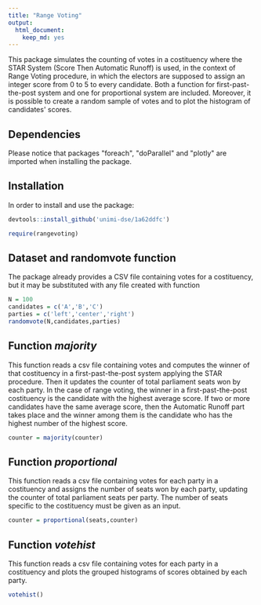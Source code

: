 ```yaml
---
title: "Range Voting"
output: 
  html_document: 
    keep_md: yes
---
```


This package simulates the counting of votes in a costituency where the STAR System (Score Then Automatic Runoff) is used, in the context of Range Voting procedure, in which the electors are supposed to assign an integer score from 0 to 5 to every candidate. Both a function for first-past-the-post system and one for proportional system are included. Moreover, it is possible to create a random sample of votes and to plot the histogram of candidates' scores.

## Dependencies

Please notice that packages "foreach", "doParallel" and "plotly" are imported when installing the package.

## Installation
In order to install and use the package:

```r
devtools::install_github('unimi-dse/1a62ddfc')

require(rangevoting)
```



## Dataset and randomvote function

The package already provides a CSV file containing votes for a costituency, but it may be substituted with any file created with function 
```r
N = 100
candidates = c('A','B','C')
parties = c('left','center','right')
randomvote(N,candidates,parties)
```

## Function _majority_

This function reads a csv file containing votes and computes the winner of that costituency in a first-past-the-post system applying the STAR procedure. Then it updates the counter of total parliament seats won by each party.
In the case of range voting, the winner in a first-past-the-post costituency is the candidate with the highest average score. If two or more candidates have the same average score, then the Automatic Runoff part takes place and the winner among them is the candidate who has the highest number of the highest score.

```r
counter = majority(counter)
```

## Function _proportional_
This function reads a csv file containing votes for each party in a costituency and assigns the number of seats won by each party, updating the counter of total parliament seats per party. The number of seats specific to the costituency must be given as an input.

```r
counter = proportional(seats,counter)
```

## Function _votehist_
This function reads a csv file containing votes for each party in a costituency and plots the grouped histograms of scores obtained by each party.

```r
votehist()
```

<!--html_preserve--><div id="htmlwidget-d908eceff498666337f2" style="width:672px;height:480px;" class="plotly html-widget"></div>
<script type="application/json" data-for="htmlwidget-d908eceff498666337f2">{"x":{"visdat":{"16dcdd81a0f":["function () ","plotlyVisDat"]},"cur_data":"16dcdd81a0f","attrs":{"16dcdd81a0f":{"x":{},"color":{},"alpha_stroke":1,"sizes":[10,100],"spans":[1,20],"type":"histogram","inherit":true}},"layout":{"margin":{"b":40,"l":60,"t":25,"r":10},"xaxis":{"domain":[0,1],"automargin":true,"title":"SCORE","showticklabels":true},"yaxis":{"domain":[0,1],"automargin":true},"hovermode":"closest","showlegend":false,"legend":{"yanchor":"top","y":0.5}},"source":"A","config":{"showSendToCloud":false},"data":[{"x":[3,2,3,3,0,3,5,5,0,4,5,2,0,3,3,5,2,2,2,0,4,4,2,2,2,5,1,3,1,4,5,2,1,1,2,0,1,2,2,2,4,3,0,0,1,2,1,3,4,4,1,0,3,1,2,1,5,4,2,0,1,3,3,4,3,1,1,4,3,0,0,1,2,1,2,2,0,3,3,4,1,4,4,3,1,0,2,1,4,0,2,4,1,4,3,5,5,3,4,2,4,2,0,2,0,3,5,4,2,0,5,0,2,2,1,1,1,3,3,3,4,2,3,4,1,3,3,2,1,2,3,2,0,4,3,5,5,0,5,0,2,0,2,1,2,1,1,5,2,2,2,2,2,0,4,5,4,5,3,2,0,0,1,3,3,4,1,5,2,4,3,5,1,2,2,3,4,2,4,1,4,1,4,4,2,2,5,5,3,1,1,3,3,0,2,1,5,2,5,2,0,3,2,1,3,4,3,3,3,3,1,3,0,1,2,5,3,3,2,1,4,5,3,1,4,2,2,3,4,5,1,1,4,4,3,2,0,4,3,4,3,4,5,2,5,5,1,5,3,2,5,4,1,4,5,3,5,1,2,4,2,3,4,4,2,3,2,2,4,1,3,2,3,0,2,2,1,3,1,2,4,3,4,0,4,4,1,5,3,1,0,2,2,1,0,0,2,1,4,4,2,1,0,3,1,1,3,1,3,4,4,4,3,1,1,4,2,4,0,3,4,2,2,3,4,3,4,1,4,2,2,5,3,3,2,1,4,2,1,3,3,4,4,4,2,3,1,4,4,0,0,3,5,2,4,2,5,1,4,5,0,2,2,0,2,4,2,1,4,2,2,4,4,3,3,2,3,3,4,4,4,2,1,2,4,1,3,0,1,0,5,5,2,2,0,1,4,1,5,5,3,1,4,4,1,4,1,1,1,2,2,5,0,5,1,1,3,1,5,0,2,2,4,4,2,4,3,2,3,1,2,3,3,4,4,4,0,0,4,1,3,2,5,1,4,3,1,4,1,0,0,1,4,3,3,3,3,5,3,5,4,3,4,1,2,1,1,3,4,3,1,5,4,2,4,1,3,4,2,4,4,5,1,1,4,2,2,4,2,4,0,1,0,3,4,5,2,4,4,5,3,5,4,4,2,1,1,1,4,0,0,3,1,2,5,0,2,1,2,2,2,1,4,3,5,0,2,5,3,5,1,2,1,2,0,5,0,1,4,4,5,3,5,2,2,2,3,4,5,0,4,2,1,4,2,2,2,3,1,1,4,4,4,1,4,4,0,5,3,3,3,2,3,4,1,4,1,3,3,4,1,0,1,2,1,0,3,1,4,1,5,3,0,1,5,1,4,0,5,3,1,3,3,1,1,1,1,2,3,4,2,3,4,3,4,2,3,4,1,5,4,5,1,5,2,3,5,4,5,2,1,4,5,5,4,2,1,1,4,5,4,1,3,3,1,3,1,1,4,1,4,3,1,0,1,1,1,1,4,0,4,4,4,3,5,3,2,2,3,2,2,0,5,2,0,4,4,0,4,1,1,5,1,2,4,3,0,2,4,2,4,1,1,5,1,4,0,1,1,5,0,0,3,2,0,2,1,1,4,5,2,4,0,3,3,5,4,4,1,3,2,5,2,3,2,2,2,3,2,4,0,4,0,2,5,5,2,5,4,3,4,5,4,2,4,1,4,0,5,4,2,2,4,4,4,3,2,0,3,1,4,3,3,3,2,2,3,1,4,4,4,3,3,3,1,2,3,1,0,3,1,2,1,3,3,1,3,4,2,0,2,2,1,2,3,2,2,1,2,2,1,2,3,4,0,5,4,4,3,3,4,2,2,3,1,3,5,0,2,5,4,4,3,3,4,4,1,0,2,3,3,0,1,4,1,3,3,3,2,0,2,4,2,0,4,3,4,1,4,2,0,3,3,4,3,1,1,3,4,5,1,2,0,2,3,3,1,3,5,5,2,2,2,2,4,2,4,3,2,5,1,4,2,5,3,1,0,5,1,3,4,3,2,1,5,1,3,0,2,5,0,2,5,2,4,3,2,0,1,3,3,3,4,4,5,4,5,3,4,3,1,3,2,5,5,3,4,2,0,1,2,3,5,2,1,4,4,0,4,0,3,1,3,3,4,3,3,1,3,0,3,3,3,2,3,3,3,4,1,3,4,5,3,2,3,4,3,0,1,4,3,3,2,1,2,3,3,5,4,4,1,2,1,4,3,5,3,5,0,1,0,0,2,5,5,3,2,3,1,2,0,3,3,2,2,1,1,3,2,5,4,5,1,2,3,3,1,3,4,3,0,2,1,1,3,4,3,3,2,3,3,1,4,3,4,2,0,4,2,3,1,5,4,1,5,1,1,2,2,3,3,0,2,3,3,1,1,3,2,3,4,3,4,4,4,3,5,2,5,2,4,4,2,2,1,2,4,0,3,4,3,2,4,1,1,0,3,4,1,4,1,0,2,2,2,4,3,3,1,1,1,5,5,1,4,4,2,1,0,0,0,1,0,4,1,3,2,2,5,1,3,4,5,4,2,3,2,2,0,5,3,1,1,3,0,4,2,3,2,1,3,4,0,3,3,3,2,4,1,3,4,2,4,3,2,1,2,3,2,4,0,2,5,2,4,4,1,1,5,1,3,0,2,4,1,3,1,4,4,3,2,2,3,3,1,5,1,1,1,4,4,2,3,1,2,2,4,2,2,1,1,4,0,0,1,2,5,2,3,3,2,3,3,3,0,2,3,4,4,3,2,3,2,3,5,4,2,3,4,3,3,3,1,3,3,0,3,2,3,4,1,4,4,3,4,2,1,1,1,4,4,1,1,4,0,4,3,4,4,4,0,2,3,3,4,4,5,1,3,4,4,3,4,4,0,2,5,4,3,3,2,2,4,4,0,0,3,2,3,1,2,2,0,1,1,5,1,3,1,5,1,2,1,4,2,1,0,4,2,0,0,0,2,0,3,1,0,2,3,2,2,3,1,5,5,4,4,2,3,4,4,5,5,1,1,4,3,5,4,2,5,2,3,1,1,1,3,4,2,5,3,0,2,1,1,3,1,3,4,1,2,1,3,4,0,1,0,5,4,4,2,4,5,3,0,2,3,4,4,1,2,3,1,4,2,0,2,1,1,4,1,2,5,3,4,3,4,0,3,3,1,2,5,4,4,4,1,0,2,4,3,4,4,4,0,2,5,3,0,2,2,5,1,4,1,4,1,5,0,1,1,4,3,4,0,4,4,1,4,5,1,4,1,4,5,3,1,1,0,4,1,1,2,1,4,4,3,4,4,4,2,3,2,4,4,2,5,3,4,3,1,4,3,4,3,4,5,2,3,1,5,4,3,3,5,2,1,3,1,5,1,0,1,1,0,3,3,3,5,1,3,3,2,3,3,4,5,3,5,3,3,2,4,1,4,3,1,4,1,5,5,5,0,5,4,3,0,4,4,4,1,1,2,1,1,4,3,4,5,0,3,3,2,2,2,1,1,3,3,3,3,1,1,1,5,1,4,1,1,1,0,2,0,2,5,4,4,3,0,1,0,2,2,2,0,4,3,1,1,2,2,2,4,3,1,2,1,0,2,4,4,2,5,1,1,2,2,3,3,2,0,1,4,1,1,1,1,1,4,2,4,3,1,1,3,5,2,5,2,0,2,0,2,5,1,1,4,4,0,2,4,3,0,3,1,1,4,2,3,2,4,4,3,0,0,5,4,4,1,3,4,5,2,1,0,3,4,4,0,4,2,3,4,5,3,3,4,1,2,3,3,0,4,2,2,5,1,4,3,3,4,4,2,2,5,0,5,1,3,2,4,1,0,3,1,5,5,0,2,3,4,1,3,2,3,1,4,1,0,2,1,2,2,4,5,3,1,3,4,4,2,3,2,5,1,3,1,4,2,0,2,0,2,4,1,4,3,1,1,3,4,3,1,3,4,5,0,4,1,2,1,2,3,3,0,1,5,2,3,1,5,2,2,3,2,0,2,2,1,5,3,1,2,4,1,2,0,2,3,1,0,1,1,3,0,2,1,1,2,4,3,1,1,1,0,4,3,4,3,1,4,3,2,5,0,4,3,2,1,4,2,1,4,5,3,4,3,0,2,1,3,3,3,3,1,4,1,4,5,2,4,4,5,1,1,0,4,4,3,1,1,5,0,4,5,4,5,4,1,1,1,5,2,4,1,2,1,2,4,2,1,4,0,1,1,2,2,1,4,2,3,2,3,3,3,2,4,0,1,1,5,4,0,4,1,2,4,2,3,4,4,0,1,1,4,1,3,1,4,3,2,0,4,4,2,0,3,2,2,2,4,3,3,3,1,1,4,0,1,3,1,5,2,0,5,0,1,1,4,5,4,4,1,5,2,5,1,0,3,2,1,2,0,4,5,1,3,0,3,2,1,1,5,4,4,2,2,4,2,2,5,5,5,4,1,3,4,4,1,5,1,2,3,0,4,5,4,3,4,4,0,4,2,4,1,2,0,4,3,5,1,1,3,3,5,0,3,3,1,2,2,5,3,1,4,1,2,2,3,3,4,2,4,2,3,1,4,4,4,1,2,3,4,1,1,4,0,4,3,4,4,2,1,3,0,3,4,1,4,5,1,5,1,1,1,1,5,3,2,1,2,4,2,2,1,5,4,1,1,3,2,3,1,4,3,3,4,3,3,2,1,5,5,2,1,5,3,3,4,3,5,3,2,2,4,3,1,2,3,1,1,4,2,4,5,1,4,2,3,2,2,3,2,1,4,1,1,5,4,3,4,2,1,2,1,5,3,2,5,2,3,3,0,3,4,1,0,2,4,5,4,5,5,1,5,3,1,1,1,0,3,5,2,2,1,3,1,5,5,1,3,3,3,4,3,2,1,0,1,2,3,2,2,3,4,4,3,0,3,3,4,1,1,2,2,1,2,1,1,1,4,3,3,1,2,2,2,1,4,3,2,3,4,5,1,1,5,1,3,1,0,5,2,2,3,0,2,5,0,1,5,0,1,3,3,1,3,4,3,1,0,1,5,2,0,0,1,3,2,4,0,2,2,4,1,1,5,3,1,3,5,4,1,1,2,5,0,1,3,4,1,3,2,3,2,4,2,0,5,2,5,3,5,1,1,4,2,1,0,4,2,3,0,3,4,2,5,4,1,1,3,4,5,3,2,4,1,1,5,2,2,2,0,2,0,0,3,1,5,3,5,1,3,2,3,2,5,4,3,5,1,2,5,2,2,0,4,1,2,3,2,1,3,3,1,2,2,5,2,3,0,5,2,1,2,3,2,4,3,3,2,3,5,0,0,2,2,1,3,5,2,4,4,4,4,0,2,5,3,5,2,5,1,2,5,3,5,3,1,3,2,3,3,2,5,0,0,1,0,4,4,4,4,1,4,2,1,1,5,3,4,3,3,5,5,2,4,4,2,4,4,1,3,4,5,1,2,4,5,4,2,4,2,1,5,3,0,4,0,2,1,0,1,2,1,3,2,3,4,2,1,4,4,3,5,2,1,3,0,1,5,4,2,2,5,2,2,4,2,2,0,3,2,5,4,2,4,3,4,3,4,1,4,2,4,4,2,1,4,2,5,3,3,0,4,3,4,3,2,5,4,1,2,4,0,5,4,1,3,2,4,3,2,2,1,2,5,3,1,1,4,3,2,4,0,2,0,1,4,2,4,0,4,2,1,0,3,3,3,4,2,1,1,4,1,2,1,4,4,4,4,1,4,2,4,4,5,1,5,2,1,1,2,2,4,4,1,5,4,2,2,5,4,4,3,1,1,5,2,0,3,2,5,3,2,2,4,4,1,1,1,5,1,3,0,5,3,3,1,1,3,3,5,3,1,1,1,1,5,3,5,4,3,2,3,3,3,3,0,3,4,4,1,3,1,1,5,0,1,1,0,1,4,4,1,3,1,4,3,4,3,2,1,1,3,1,4,1,0,3,3,1,2,1,1,3,4,2,1,4,2,4,4,5,3,4,0,2,2,3,2,1,2,5,0,5,5,1,2,2,0,5,2,3,5,1,5,3,1,2,3,4,5,3,4,4,2,3,2,1,1,4,3,1,5,1,4,1,3,4,5,1,3,3,5,4,2,0,2,4,1,3,2,2,1,3,3,3,2,1,4,0,4,4,4,1,4,3,4,4,1,1,0,5,3,3,4,3,3,2,1,2,0,3,3,4,5,2,5,1,1,1,1,4,4,2,2,2,4,5,1,3,4,1,3,2,4,2,1,3,4,1,3,5,0,4,4,4,1,4,2,2,4,4,2,1,1,2,2,0,5,3,2,2,3,5,1,3,1,4,3,1,1,2,2,0,4,1,4,0,4,2,5,5,1,1,1,1,4,2,3,1,4,4,3,1,3,3,4,2,4,1,3,4,5,2,0,4,3,3,1,5,2,3,1,5,4,2,5,4,3,4,1,5,3,2,1,4,2,4,5,0,2,3,1,3,1,0,2,2,4,1,2,4,2,0,1,0,1,1,2,4,4,4,2,1,1,4,4,3,1,5,1,3,4,1,2,3,4,1,4,4,3,0,4,3,1,1,2,3,1,2,1,4,4,1,0,4,2,0,5,1,4,1,1,3,3,3,4,4,5,2,1,3,1,5,5,2,3,2,1,3,2,3,3,4,5,2,5,3,1,3,5,3,2,4,1,1,3,0,1,1,2,2,4,0,3,3,3,3,5,0,5,0,0,3,4,1,4,3,4,2,0,2,4,3,1,1,4,2,2,3,1,3,2,3,5,0,3,0,2,2,4,3,5,4,2,4,2,5,5,3,3,4,3,4,0,4,2,3,4,4,5,4,3,0,2,5,3,1,3,1,4,4,2,1,1,4,2,3,4,5,2,4,3,3,1,3,3,2,2,1,0,1,4,1,4,5,2,4,1,4,3,3,2,5,5,3,2,3,5,1,2,3,2,1,2,2,5,0,1,1,5,2,1,1,3,1,2,0,3,1,1,3,3,1,4,1,3,3,1,2,2,5,2,3,3,5,4,3,4,2,3,2,3,1,1,2,3,1,1,2,5,1,2,2,1,2,0,3,3,4,3,5,4,3,1,4,0,2,4,4,0,1,5,1,0,4,1,4,2,1,3,4,0,5,3,4,3,2,4,4,4,4,2,5,2,3,1,2,4,2,1,1,5,5,4,3,4,4,3,3,2,3,1,4,1,4,4,5,0,2,4,4,1,3,5,0,5,2,3,1,2,2,4,1,3,3,3,4,3,4,4,3,3,2,2,0,3,3,2,3,4,2,3,3,3,1,0,4,5,1,4,3,5,2,1,4,2,4,4,5,4,1,2,5,1,4,2,4,1,0,5,2,0,2,0,2,0,3,2,2,5,3,2,1,3,5,4,0,2,2,4,4,1,1,4,4,1,3,5,1,2,2,1,4,2,0,1,3,3,2,0,0,4,3,3,0,2,3,4,1,3,2,4,1,1,0,2,5,2,1,0,1,5,0,3,1,5,5,4,3,3,5,3,4,3,1,2,0,3,3,1,4,2,2,2,4,2,3,1,2,1,4,5,1,3,4,0,4,1,5,4,0,3,2,3,3,2,3,5,3,0,1,1,4,0,5,1,2,0,3,5,2,0,4,4,4,1,2,5,3,2,4,3,0,0,5,1,5,1,1,4,0,3,4,0,4,0,1,5,4,1,4,1,3,4,2,2,2,1,2,5,5,2,5,3,4,0,4,2,1,3,3,1,4,2,1,4,1,3,0,2,3,2,2,0,4,0,2,4,3,4,3,0,4,2,2,5,2,1,3,1,1,2,4,3,3,3,5,2,2,0,3,1,4,1,1,2,1,2,1,4,1,2,1,4,3,5,5,3,1,2,3,0,2,3,4,1,4,2,2,4,3,3,2,4,2,2,3,5,0,2,2,4,4,4,2,4,4,5,5,0,1,2,2,4,0,1,1,5,3,4,1,4,4,5,1,5,5,0,3,3,5,5,2,1,4,1,3,0,3,0,3,5,4,1,2,5,5,0,3,2,3,0,2,3,2,5,2,0,0,2,4,5,5,2,3,4,4,5,1,3,3,2,1,4,0,2,0,5,3,3,3,5,0,0,1,1,3,4,4,3,3,2,2,2,1,2,5,1,1,1,1,3,2,4,0,3,3,2,0,5,3,3,5,3,4,3,4,0,1,3,5,3,1,0,5,1,2,1,2,3,0,2,4,2,4,4,4,4,1,1,3,4,5,4,2,4,3,2,3,3,5,1,4,3,2,5,2,3,3,1,5,0,3,1,4,4,1,5,4,4,1,5,1,3,0,0,1,2,0,4,5,3,4,5,0,0,3,2,1,4,5,4,5,1,4,2,3,3,3,3,1,0,4,5,0,1,5,3,3,2,3,4,3,0,3,2,2,1,2,1,2,3,2,3,2,1,1,1,1,3,2,3,1,2,4,0,2,1,0,4,5,2,0,3,4,3,4,3,2,4,1,4,3,2,4,1,2,4,4,5,5,1,1,3,3,3,2,0,4,4,1,1,0,1,0,1,4,0,1,4,1,2,2,1,3,4,1,2,1,0,2,4,2,1,5,0,4,3,3,4,1,0,0,5,2,1,2,2,4,4,1,2,4,5,4,3,4,2,4,5,4,2,0,4,0,1,5,1,2,0,4,1,5,2,5,1,5,3,4,5,0,5,0,4,1,4,1,5,0,3,3,3,5,1,2,3,3,4,5,4,2,2,3,3,1,2,1,2,5,2,4,4,3,2,4,2,2,0,4,4,1,4,4,1,2,0,2,4,4,3,1,1,3,0,3,3,1,1,4,3,3,5,1,0,4,2,3,2,3,2,3,4,2,0,1,2,3,1,0,2,4,2,2,3,3,4,4,1,3,3,5,3,3,5,0,1,4,5,2,1,4,0,3,4,1,3,2,2,5,2,2,2,3,2,2,4,2,2,0,3,2,1,1,5,2,2,1,3,4,1,5,5,4,0,2,2,4,0,4,4,2,2,3,5,1,0,2,1,1,4,3,1,3,4,3,1,4,5,1,3,0,4,0,2,0,2,0,4,3,2,5,3,3,0,2,4,0,4,1,4,3,0,4,1,5,1,3,3,3,0,2,1,1,3,1,1,0,1,2,1,3,2,1,0,5,2,4,4,3,2,1,3,5,4,2,0,4,5,3,1,2,4,0,4,4,2,3,2,1,1,3,2,5,1,2,2,4,1,3,4,5,1,5,2,3,2,2,2,3,5,4,3,5,3,0,2,3,3,4,4,1,1,2,2,1,0,1,1,3,0,1,3,1,2,1,2,2,5,0,4,3,3,4,3,3,0,1,4,1,3,5,4,2,4,2,3,1,2,4,5,2,2,5,4,3,0,3,0,4,1,1,3,2,2,0,5,3,2,5,4,4,3,0,3,0,4,4,3,2,4,1,4,3,4,0,1,4,2,2,4,2,1,5,1,0,3,5,0,5,0,1,0,4,2,4,4,3,2,4,1,2,2,4,0,4,1,3,1,1,3,3,5,4,4,2,1,3,1,4,1,1,4,1,2,3,4,0,4,3,2,4,3,4,2,3,1,1,1,4,4,1,3,4,3,1,5,2,3,3,0,0,2,3,1,5,3,5,1,5,2,2,3,2,3,4,1,3,3,3,2,3,4,0,0,4,1,5,3,5,0,3,1,4,1,1,3,3,2,1,2,0,1,3,4,3,3,5,4,1,2,4,1,0,3,1,2,3,1,2,1,0,3,5,1,2,1,3,1,2,4,3,5,2,2,3,4,1,2,1,5,3,1,3,3,4,0,3,2,4,3,1,0,1,2,2,2,1,4,3,5,4,1,2,5,4,1,1,1,4,5,4,1,1,3,1,0,1,4,1,0,3,3,4,4,2,0,2,5,2,1,2,5,4,1,1,5,3,0,0,5,0,2,0,1,0,2,0,4,3,1,4,3,2,2,5,1,2,2,5,3,1,3,2,1,4,1,4,5,3,3,1,5,1,4,0,0,2,5,5,3,1,3,3,0,3,4,2,2,4,1,1,2,1,4,4,4,1,3,3,1,5,1,5,5,0,1,1,4,2,4,2,2,3,4,4,3,3,1,3,1,4,0,2,2,5,1,5,0,4,1,3,4,5,2,2,3,4,1,0,4,5,1,4,2,3,4,2,3,4,3,1,5,0,1,4,4,4,3,1,0,1,3,1,5,3,5,1,3,3,4,1,2,3,4,4,5,2,4,3,3,3,3,4,3,2,1,2,2,4,2,1,4,1,5,1,0,2,4,2,5,3,4,1,3,2,4,2,1,1,1,4,4,0,3,5,1,4,3,3,2,4,4,1,0,3,3,3,2,1,2,5,3,4,4,3,2,3,4,1,3,1,4,1,2,2,2,0,2,1,1,5,3,4,5,3,4,3,4,5,3,4,4,2,4,4,5,4,2,4,5,5,3,1,2,2,3,3,4,0,2,0,3,4,1,2,4,2,5,3,4,3,2,5,1,3,1,3,3,1,3,5,5,0,4,2,1,0,3,3,4,1,3,1,1,2,3,4,5,4,0,3,3,5,2,4,2,4,0,2,3,4,3,1,4,0,1,2,0,2,0,4,3,3,2,3,2,4,0,2,1,2,4,1,2,0,2,2,1,2,5,3,2,2,1,4,3,0,5,3,2,2,1,1,3,4,1,3,1,3,3,4,3,1,2,4,0,5,5,3,3,1,2,4,4,0,3,0,4,3,1,4,2,4,0,4,1,4,1,3,4,0,3,2,3,1,1,2,3,4,4,4,3,4,4,4,0,4,4,3,4,2,0,2,3,2,2,3,3,4,1,2,3,2,5,4,3,0,5,1,3,5,1,2,4,2,3,0,5,3,4,4,1,2,4,2,3,4,1,1,2,2,0,2,2,0,2,4,2,2,2,3,2,2,1,2,1,4,3,2,2,3,1,3,2,2,1,5,1,0,3,5,3,3,2,5,2,2,4,2,5,3,3,4,3,1,3,5,3,3,1,3,2,3,4,0,3,3,4,3,3,1,1,3,4,1,1,2,1,3,0,3,2,1,1,2,5,4,3,5,1,2,3,2,3,1,3,4,4,3,4,0,2,3,3,4,2,4,4,3,3,3,4,3,4,0,4,2,2,1,1,1,2,1,2,4,2,4,3,4,5,3,1,2,1,2,0,5,2,2,5,3,4,1,4,1,1,1,3,3,3,1,3,3,1,1,3,0,3,3,3,4,3,3,4,2,4,3,0,4,3,3,5,3,3,2,1,1,5,5,4,3,4,3,3,2,2,4,4,2,3,5,4,2,4,1,5,3,3,4,1,2,0,4,1,1,0,2,1,4,3,4,1,2,4,2,4,2,1,3,0,1,1,3,3,5,2,2,2,1,1,1,4,4,1,4,3,0,5,1,1,4,0,3,2,4,3,5,5,5,2,1,1,2,2,3,2,0,2,1,2,4,2,1,4,4,1,5,2,3,2,3,3,2,1,0,3,2,3,3,5,0,1,2,4,4,3,5,1,4,2,2,1,1,3,4,3,4,2,3,4,3,5,2,0,3,3,1,4,2,2,2,3,5,2,4,1,4,1,3,4,1,2,2,1,3,1,1,0,1,1,4,1,3,3,2,0,3,5,2,3,0,0,1,3,1,4,2,1,1,2,3,4,2,4,0,2,2,3,3,4,3,4,1,4,1,4,4,0,2,2,4,1,2,0,1,4,0,5,2,0,0,3,4,1,4,3,1,3,0,3,5,3,2,0,5,2,3,0,1,0,0,4,3,5,4,2,5,4,1,4,4,1,2,5,4,4,5,0,4,0,1,1,1,1,2,0,3,0,2,2,3,4,4,1,4,4,1,4,3,2,3,3,4,0,3,3,4,5,2,1,4,2,0,3,5,5,1,1,2,3,3,4,3,4,2,2,1,1,4,5,3,3,3,1,5,5,4,3,4,0,5,0,4,4,1,1,5,4,2,3,5,3,0,5,4,4,4,3,2,2,2,2,0,5,2,1,2,4,3,4,2,3,3,3,0,1,3,4,3,3,1,2,1,2,4,2,4,3,2,1,1,2,3,1,5,3,4,1,4,2,3,3,1,4,0,3,4,0,2,5,4,1,1,0,3,2,3,3,1,2,4,1,2,1,4,4,3,2,0,2,2,2,4,1,2,2,4,1,3,2,0,3,2,4,1,0,2,2,4,4,3,1,2,0,3,0,1,3,3,2,3,2,4,5,2,4,3,4,3,5,1,4,1,4,5,3,3,3,4,0,3,4,3,4,4,3,3,5,1,3,3,2,2,2,5,2,3,1,5,5,4,4,2,4,2,0,3,2,1,0,0,4,3,4,2,2,5,3,3,1,1,2,2,1,5,2,0,0,4,0,4,2,0,5,2,5,0,4,4,1,1,4,2,5,4,2,1,2,2,1,0,1,1,4,3,1,0,4,0,3,5,3,2,5,2,4,2,1,1,3,4,2,4,2,3,0,4,1,3,3,2,3,4,5,3,1,5,2,0,5,2,4,3,4,3,2,3,2,2,0,0,2,2,3,2,5,4,1,1,1,3,3,4,2,3,0,0,4,2,1,1,4,3,4,1,1,4,1,0,1,0,3,5,3,2,4,5,5,3,1,1,2,1,1,3,2,4,0,1,2,3,4,1,1,1,3,0,2,1,0,1,5,0,2,5,2,3,4,5,2,2,3,1,2,2,0,1,0,0,1,2,0,1,4,3,2,0,0,2,2,3,4,2,3,4,1,2,0,3,2,4,3,4,3,3,3,1,1,2,1,3,2,3,5,2,4,5,5,0,4,1,4,3,4,5,2,1,2,1,2,4,2,1,5,3,4,4,4,1,4,0,2,2,3,2,2,4,2,4,2,2,3,4,2,5,1,4,1,2,1,3,1,3,4,0,4,0,3,2,0,5,5,5,4,5,4,3,4,4,5,3,2,4,1,1,3,0,1,2,5,1,5,4,1,4,4,1,2,4,1,1,3,1,2,4,4,2,0,4,1,3,2,4,3,4,1,1,3,0,1,2,1,4,5,2,5,3,1,3,1,1,4,4,2,0,4,4,1,2,1,1,3,3,4,0,4,3,0,5,2,0,4,5,0,3,3,4,3,5,5,2,2,2,1,4,1,3,5,1,3,4,0,1,4,3,0,1,3,5,4,1,1,3,3,1,0,5,2,1,0,2,3,1,1,4,3,2,5,1,4,4,1,2,2,4,3,0,1,3,5,2,2,0,3,4,0,4,4,1,2,3,3,2,3,3,1,3,1,2,0,3,4,1,4,1,3,5,4,2,4,3,4,3,3,5,3,2,4,5,5,5,2,5,2,2,0,0,4,3,1,3,2,4,4,1,1,4,2,3,5,0,2,0,2,3,2,1,4,5,4,0,3,5,2,1,1,4,3,3,0,5,3,3,2,3,3,4,2,4,1,5,5,4,1,1,3,0,3,2,5,1,2,5,2,4,3,0,3,1,1,5,0,3,2,0,1,1,3,3,1,1,2,2,2,2,4,4,0,1,1,3,5,4,4,1,3,1,1,0,0,5,2,5,1,3,1,2],"type":"histogram","marker":{"colorbar":{"title":"candvec","ticklen":2},"cmin":1,"cmax":6,"colorscale":[["0","rgba(68,1,84,1)"],["0.0416666666666667","rgba(70,19,97,1)"],["0.0833333333333333","rgba(72,32,111,1)"],["0.125","rgba(71,45,122,1)"],["0.166666666666667","rgba(68,58,128,1)"],["0.208333333333333","rgba(64,70,135,1)"],["0.25","rgba(60,82,138,1)"],["0.291666666666667","rgba(56,93,140,1)"],["0.333333333333333","rgba(49,104,142,1)"],["0.375","rgba(46,114,142,1)"],["0.416666666666667","rgba(42,123,142,1)"],["0.458333333333333","rgba(38,133,141,1)"],["0.5","rgba(37,144,140,1)"],["0.541666666666667","rgba(33,154,138,1)"],["0.583333333333333","rgba(39,164,133,1)"],["0.625","rgba(47,174,127,1)"],["0.666666666666667","rgba(53,183,121,1)"],["0.708333333333333","rgba(79,191,110,1)"],["0.75","rgba(98,199,98,1)"],["0.791666666666667","rgba(119,207,85,1)"],["0.833333333333333","rgba(147,214,70,1)"],["0.875","rgba(172,220,52,1)"],["0.916666666666667","rgba(199,225,42,1)"],["0.958333333333333","rgba(226,228,40,1)"],["1","rgba(253,231,37,1)"]],"showscale":false,"color":[1,1,1,1,1,1,1,1,1,1,1,1,1,1,1,1,1,1,1,1,1,1,1,1,1,1,1,1,1,1,1,1,1,1,1,1,1,1,1,1,1,1,1,1,1,1,1,1,1,1,1,1,1,1,1,1,1,1,1,1,1,1,1,1,1,1,1,1,1,1,1,1,1,1,1,1,1,1,1,1,1,1,1,1,1,1,1,1,1,1,1,1,1,1,1,1,1,1,1,1,1,1,1,1,1,1,1,1,1,1,1,1,1,1,1,1,1,1,1,1,1,1,1,1,1,1,1,1,1,1,1,1,1,1,1,1,1,1,1,1,1,1,1,1,1,1,1,1,1,1,1,1,1,1,1,1,1,1,1,1,1,1,1,1,1,1,1,1,1,1,1,1,1,1,1,1,1,1,1,1,1,1,1,1,1,1,1,1,1,1,1,1,1,1,1,1,1,1,1,1,1,1,1,1,1,1,1,1,1,1,1,1,1,1,1,1,1,1,1,1,1,1,1,1,1,1,1,1,1,1,1,1,1,1,1,1,1,1,1,1,1,1,1,1,1,1,1,1,1,1,1,1,1,1,1,1,1,1,1,1,1,1,1,1,1,1,1,1,1,1,1,1,1,1,1,1,1,1,1,1,1,1,1,1,1,1,1,1,1,1,1,1,1,1,1,1,1,1,1,1,1,1,1,1,1,1,1,1,1,1,1,1,1,1,1,1,1,1,1,1,1,1,1,1,1,1,1,1,1,1,1,1,1,1,1,1,1,1,1,1,1,1,1,1,1,1,1,1,1,1,1,1,1,1,1,1,1,1,1,1,1,1,1,1,1,1,1,1,1,1,1,1,1,1,1,1,1,1,1,1,1,1,1,1,1,1,1,1,1,1,1,1,1,1,1,1,1,1,1,1,1,1,1,1,1,1,1,1,1,1,1,1,1,1,1,1,1,1,1,1,1,1,1,1,1,1,1,1,1,1,1,1,1,1,1,1,1,1,1,1,1,1,1,1,1,1,1,1,1,1,1,1,1,1,1,1,1,1,1,1,1,1,1,1,1,1,1,1,1,1,1,1,1,1,1,1,1,1,1,1,1,1,1,1,1,1,1,1,1,1,1,1,1,1,1,1,1,1,1,1,1,1,1,1,1,1,1,1,1,1,1,1,1,1,1,1,1,1,1,1,1,1,1,1,1,1,1,1,1,1,1,1,1,1,1,1,1,1,1,1,1,1,1,1,1,1,1,1,1,1,1,1,1,1,1,1,1,1,1,1,1,1,1,1,1,1,1,1,1,1,1,1,1,1,1,1,1,1,1,1,1,1,1,1,1,1,1,1,1,1,1,1,1,1,1,1,1,1,1,1,1,1,1,1,1,1,1,1,1,1,1,1,1,1,1,1,1,1,1,1,1,1,1,1,1,1,1,1,1,1,1,1,1,1,1,1,1,1,1,1,1,1,1,1,1,1,1,1,1,1,1,1,1,1,1,1,1,1,1,1,1,1,1,1,1,1,1,1,1,1,1,1,1,1,1,1,1,1,1,1,1,1,1,1,1,1,1,1,1,1,1,1,1,1,1,1,1,1,1,1,1,1,1,1,1,1,1,1,1,1,1,1,1,1,1,1,1,1,1,1,1,1,1,1,1,1,1,1,1,1,1,1,1,1,1,1,1,1,1,1,1,1,1,1,1,1,1,1,1,1,1,1,1,1,1,1,1,1,1,1,1,1,1,1,1,1,1,1,1,1,1,1,1,1,1,1,1,1,1,1,1,1,1,1,1,1,1,1,1,1,1,1,1,1,1,1,1,1,1,1,1,1,1,1,1,1,1,1,1,1,1,1,1,1,1,1,1,1,1,1,1,1,1,1,1,1,1,1,1,1,1,1,1,1,1,1,1,1,1,1,1,1,1,1,1,1,1,1,1,1,1,1,1,1,1,1,1,1,1,1,1,1,1,1,1,1,1,1,1,1,1,1,1,1,1,1,1,1,1,1,1,1,1,1,1,1,1,1,1,1,1,1,1,1,1,1,1,1,1,1,1,1,1,1,1,1,1,1,1,1,1,1,1,1,1,1,1,1,1,1,1,1,1,1,1,1,1,1,1,1,1,1,1,1,1,1,1,1,1,1,1,1,1,1,1,1,1,1,1,1,1,1,1,1,1,1,1,1,1,1,1,1,1,1,1,1,1,1,1,1,1,1,1,1,1,1,1,1,1,1,1,1,1,1,1,1,1,1,1,1,1,1,1,1,1,1,1,1,1,1,2,2,2,2,2,2,2,2,2,2,2,2,2,2,2,2,2,2,2,2,2,2,2,2,2,2,2,2,2,2,2,2,2,2,2,2,2,2,2,2,2,2,2,2,2,2,2,2,2,2,2,2,2,2,2,2,2,2,2,2,2,2,2,2,2,2,2,2,2,2,2,2,2,2,2,2,2,2,2,2,2,2,2,2,2,2,2,2,2,2,2,2,2,2,2,2,2,2,2,2,2,2,2,2,2,2,2,2,2,2,2,2,2,2,2,2,2,2,2,2,2,2,2,2,2,2,2,2,2,2,2,2,2,2,2,2,2,2,2,2,2,2,2,2,2,2,2,2,2,2,2,2,2,2,2,2,2,2,2,2,2,2,2,2,2,2,2,2,2,2,2,2,2,2,2,2,2,2,2,2,2,2,2,2,2,2,2,2,2,2,2,2,2,2,2,2,2,2,2,2,2,2,2,2,2,2,2,2,2,2,2,2,2,2,2,2,2,2,2,2,2,2,2,2,2,2,2,2,2,2,2,2,2,2,2,2,2,2,2,2,2,2,2,2,2,2,2,2,2,2,2,2,2,2,2,2,2,2,2,2,2,2,2,2,2,2,2,2,2,2,2,2,2,2,2,2,2,2,2,2,2,2,2,2,2,2,2,2,2,2,2,2,2,2,2,2,2,2,2,2,2,2,2,2,2,2,2,2,2,2,2,2,2,2,2,2,2,2,2,2,2,2,2,2,2,2,2,2,2,2,2,2,2,2,2,2,2,2,2,2,2,2,2,2,2,2,2,2,2,2,2,2,2,2,2,2,2,2,2,2,2,2,2,2,2,2,2,2,2,2,2,2,2,2,2,2,2,2,2,2,2,2,2,2,2,2,2,2,2,2,2,2,2,2,2,2,2,2,2,2,2,2,2,2,2,2,2,2,2,2,2,2,2,2,2,2,2,2,2,2,2,2,2,2,2,2,2,2,2,2,2,2,2,2,2,2,2,2,2,2,2,2,2,2,2,2,2,2,2,2,2,2,2,2,2,2,2,2,2,2,2,2,2,2,2,2,2,2,2,2,2,2,2,2,2,2,2,2,2,2,2,2,2,2,2,2,2,2,2,2,2,2,2,2,2,2,2,2,2,2,2,2,2,2,2,2,2,2,2,2,2,2,2,2,2,2,2,2,2,2,2,2,2,2,2,2,2,2,2,2,2,2,2,2,2,2,2,2,2,2,2,2,2,2,2,2,2,2,2,2,2,2,2,2,2,2,2,2,2,2,2,2,2,2,2,2,2,2,2,2,2,2,2,2,2,2,2,2,2,2,2,2,2,2,2,2,2,2,2,2,2,2,2,2,2,2,2,2,2,2,2,2,2,2,2,2,2,2,2,2,2,2,2,2,2,2,2,2,2,2,2,2,2,2,2,2,2,2,2,2,2,2,2,2,2,2,2,2,2,2,2,2,2,2,2,2,2,2,2,2,2,2,2,2,2,2,2,2,2,2,2,2,2,2,2,2,2,2,2,2,2,2,2,2,2,2,2,2,2,2,2,2,2,2,2,2,2,2,2,2,2,2,2,2,2,2,2,2,2,2,2,2,2,2,2,2,2,2,2,2,2,2,2,2,2,2,2,2,2,2,2,2,2,2,2,2,2,2,2,2,2,2,2,2,2,2,2,2,2,2,2,2,2,2,2,2,2,2,2,2,2,2,2,2,2,2,2,2,2,2,2,2,2,2,2,2,2,2,2,2,2,2,2,2,2,2,2,2,2,2,2,2,2,2,2,2,2,2,2,2,2,2,2,2,2,2,2,2,2,2,2,2,2,2,2,2,2,2,2,2,2,2,2,2,2,2,2,2,2,2,2,2,2,2,2,2,2,2,2,2,2,2,2,2,2,2,2,2,2,2,2,2,2,2,2,2,2,2,2,2,2,2,2,2,2,2,2,2,2,2,2,2,2,2,2,2,2,2,2,2,2,2,2,2,2,2,2,2,2,2,2,2,2,2,2,2,2,2,2,2,2,2,2,2,2,2,2,2,2,2,2,2,2,2,2,2,2,2,2,2,2,2,2,2,2,2,2,2,2,2,2,2,2,2,2,2,2,2,2,2,2,2,2,2,2,2,2,2,2,2,2,2,2,2,2,2,2,2,2,2,2,2,2,2,2,2,2,2,2,2,2,2,2,2,2,2,2,2,2,2,2,2,2,2,2,2,2,2,2,2,2,2,2,2,2,2,2,2,2,2,2,2,2,2,2,2,2,2,2,2,3,3,3,3,3,3,3,3,3,3,3,3,3,3,3,3,3,3,3,3,3,3,3,3,3,3,3,3,3,3,3,3,3,3,3,3,3,3,3,3,3,3,3,3,3,3,3,3,3,3,3,3,3,3,3,3,3,3,3,3,3,3,3,3,3,3,3,3,3,3,3,3,3,3,3,3,3,3,3,3,3,3,3,3,3,3,3,3,3,3,3,3,3,3,3,3,3,3,3,3,3,3,3,3,3,3,3,3,3,3,3,3,3,3,3,3,3,3,3,3,3,3,3,3,3,3,3,3,3,3,3,3,3,3,3,3,3,3,3,3,3,3,3,3,3,3,3,3,3,3,3,3,3,3,3,3,3,3,3,3,3,3,3,3,3,3,3,3,3,3,3,3,3,3,3,3,3,3,3,3,3,3,3,3,3,3,3,3,3,3,3,3,3,3,3,3,3,3,3,3,3,3,3,3,3,3,3,3,3,3,3,3,3,3,3,3,3,3,3,3,3,3,3,3,3,3,3,3,3,3,3,3,3,3,3,3,3,3,3,3,3,3,3,3,3,3,3,3,3,3,3,3,3,3,3,3,3,3,3,3,3,3,3,3,3,3,3,3,3,3,3,3,3,3,3,3,3,3,3,3,3,3,3,3,3,3,3,3,3,3,3,3,3,3,3,3,3,3,3,3,3,3,3,3,3,3,3,3,3,3,3,3,3,3,3,3,3,3,3,3,3,3,3,3,3,3,3,3,3,3,3,3,3,3,3,3,3,3,3,3,3,3,3,3,3,3,3,3,3,3,3,3,3,3,3,3,3,3,3,3,3,3,3,3,3,3,3,3,3,3,3,3,3,3,3,3,3,3,3,3,3,3,3,3,3,3,3,3,3,3,3,3,3,3,3,3,3,3,3,3,3,3,3,3,3,3,3,3,3,3,3,3,3,3,3,3,3,3,3,3,3,3,3,3,3,3,3,3,3,3,3,3,3,3,3,3,3,3,3,3,3,3,3,3,3,3,3,3,3,3,3,3,3,3,3,3,3,3,3,3,3,3,3,3,3,3,3,3,3,3,3,3,3,3,3,3,3,3,3,3,3,3,3,3,3,3,3,3,3,3,3,3,3,3,3,3,3,3,3,3,3,3,3,3,3,3,3,3,3,3,3,3,3,3,3,3,3,3,3,3,3,3,3,3,3,3,3,3,3,3,3,3,3,3,3,3,3,3,3,3,3,3,3,3,3,3,3,3,3,3,3,3,3,3,3,3,3,3,3,3,3,3,3,3,3,3,3,3,3,3,3,3,3,3,3,3,3,3,3,3,3,3,3,3,3,3,3,3,3,3,3,3,3,3,3,3,3,3,3,3,3,3,3,3,3,3,3,3,3,3,3,3,3,3,3,3,3,3,3,3,3,3,3,3,3,3,3,3,3,3,3,3,3,3,3,3,3,3,3,3,3,3,3,3,3,3,3,3,3,3,3,3,3,3,3,3,3,3,3,3,3,3,3,3,3,3,3,3,3,3,3,3,3,3,3,3,3,3,3,3,3,3,3,3,3,3,3,3,3,3,3,3,3,3,3,3,3,3,3,3,3,3,3,3,3,3,3,3,3,3,3,3,3,3,3,3,3,3,3,3,3,3,3,3,3,3,3,3,3,3,3,3,3,3,3,3,3,3,3,3,3,3,3,3,3,3,3,3,3,3,3,3,3,3,3,3,3,3,3,3,3,3,3,3,3,3,3,3,3,3,3,3,3,3,3,3,3,3,3,3,3,3,3,3,3,3,3,3,3,3,3,3,3,3,3,3,3,3,3,3,3,3,3,3,3,3,3,3,3,3,3,3,3,3,3,3,3,3,3,3,3,3,3,3,3,3,3,3,3,3,3,3,3,3,3,3,3,3,3,3,3,3,3,3,3,3,3,3,3,3,3,3,3,3,3,3,3,3,3,3,3,3,3,3,3,3,3,3,3,3,3,3,3,3,3,3,3,3,3,3,3,3,3,3,3,3,3,3,3,3,3,3,3,3,3,3,3,3,3,3,3,3,3,3,3,3,3,3,3,3,3,3,3,3,3,3,3,3,3,3,3,3,3,3,3,3,3,3,3,3,3,3,3,3,3,3,3,3,3,3,3,3,3,3,3,3,3,3,3,3,3,3,3,3,3,3,3,3,3,3,3,3,3,3,3,3,3,3,3,3,3,3,3,3,3,3,3,3,3,3,3,3,3,3,3,3,3,3,3,3,3,3,3,3,3,3,3,3,3,3,4,4,4,4,4,4,4,4,4,4,4,4,4,4,4,4,4,4,4,4,4,4,4,4,4,4,4,4,4,4,4,4,4,4,4,4,4,4,4,4,4,4,4,4,4,4,4,4,4,4,4,4,4,4,4,4,4,4,4,4,4,4,4,4,4,4,4,4,4,4,4,4,4,4,4,4,4,4,4,4,4,4,4,4,4,4,4,4,4,4,4,4,4,4,4,4,4,4,4,4,4,4,4,4,4,4,4,4,4,4,4,4,4,4,4,4,4,4,4,4,4,4,4,4,4,4,4,4,4,4,4,4,4,4,4,4,4,4,4,4,4,4,4,4,4,4,4,4,4,4,4,4,4,4,4,4,4,4,4,4,4,4,4,4,4,4,4,4,4,4,4,4,4,4,4,4,4,4,4,4,4,4,4,4,4,4,4,4,4,4,4,4,4,4,4,4,4,4,4,4,4,4,4,4,4,4,4,4,4,4,4,4,4,4,4,4,4,4,4,4,4,4,4,4,4,4,4,4,4,4,4,4,4,4,4,4,4,4,4,4,4,4,4,4,4,4,4,4,4,4,4,4,4,4,4,4,4,4,4,4,4,4,4,4,4,4,4,4,4,4,4,4,4,4,4,4,4,4,4,4,4,4,4,4,4,4,4,4,4,4,4,4,4,4,4,4,4,4,4,4,4,4,4,4,4,4,4,4,4,4,4,4,4,4,4,4,4,4,4,4,4,4,4,4,4,4,4,4,4,4,4,4,4,4,4,4,4,4,4,4,4,4,4,4,4,4,4,4,4,4,4,4,4,4,4,4,4,4,4,4,4,4,4,4,4,4,4,4,4,4,4,4,4,4,4,4,4,4,4,4,4,4,4,4,4,4,4,4,4,4,4,4,4,4,4,4,4,4,4,4,4,4,4,4,4,4,4,4,4,4,4,4,4,4,4,4,4,4,4,4,4,4,4,4,4,4,4,4,4,4,4,4,4,4,4,4,4,4,4,4,4,4,4,4,4,4,4,4,4,4,4,4,4,4,4,4,4,4,4,4,4,4,4,4,4,4,4,4,4,4,4,4,4,4,4,4,4,4,4,4,4,4,4,4,4,4,4,4,4,4,4,4,4,4,4,4,4,4,4,4,4,4,4,4,4,4,4,4,4,4,4,4,4,4,4,4,4,4,4,4,4,4,4,4,4,4,4,4,4,4,4,4,4,4,4,4,4,4,4,4,4,4,4,4,4,4,4,4,4,4,4,4,4,4,4,4,4,4,4,4,4,4,4,4,4,4,4,4,4,4,4,4,4,4,4,4,4,4,4,4,4,4,4,4,4,4,4,4,4,4,4,4,4,4,4,4,4,4,4,4,4,4,4,4,4,4,4,4,4,4,4,4,4,4,4,4,4,4,4,4,4,4,4,4,4,4,4,4,4,4,4,4,4,4,4,4,4,4,4,4,4,4,4,4,4,4,4,4,4,4,4,4,4,4,4,4,4,4,4,4,4,4,4,4,4,4,4,4,4,4,4,4,4,4,4,4,4,4,4,4,4,4,4,4,4,4,4,4,4,4,4,4,4,4,4,4,4,4,4,4,4,4,4,4,4,4,4,4,4,4,4,4,4,4,4,4,4,4,4,4,4,4,4,4,4,4,4,4,4,4,4,4,4,4,4,4,4,4,4,4,4,4,4,4,4,4,4,4,4,4,4,4,4,4,4,4,4,4,4,4,4,4,4,4,4,4,4,4,4,4,4,4,4,4,4,4,4,4,4,4,4,4,4,4,4,4,4,4,4,4,4,4,4,4,4,4,4,4,4,4,4,4,4,4,4,4,4,4,4,4,4,4,4,4,4,4,4,4,4,4,4,4,4,4,4,4,4,4,4,4,4,4,4,4,4,4,4,4,4,4,4,4,4,4,4,4,4,4,4,4,4,4,4,4,4,4,4,4,4,4,4,4,4,4,4,4,4,4,4,4,4,4,4,4,4,4,4,4,4,4,4,4,4,4,4,4,4,4,4,4,4,4,4,4,4,4,4,4,4,4,4,4,4,4,4,4,4,4,4,4,4,4,4,4,4,4,4,4,4,4,4,4,4,4,4,4,4,4,4,4,4,4,4,4,4,4,4,4,4,4,4,4,4,4,4,4,4,4,4,4,4,4,4,4,4,4,4,4,4,4,4,4,4,4,4,4,4,4,4,4,4,4,4,4,4,4,4,4,4,4,4,4,4,4,4,4,4,4,4,4,4,4,4,4,4,4,4,4,4,4,5,5,5,5,5,5,5,5,5,5,5,5,5,5,5,5,5,5,5,5,5,5,5,5,5,5,5,5,5,5,5,5,5,5,5,5,5,5,5,5,5,5,5,5,5,5,5,5,5,5,5,5,5,5,5,5,5,5,5,5,5,5,5,5,5,5,5,5,5,5,5,5,5,5,5,5,5,5,5,5,5,5,5,5,5,5,5,5,5,5,5,5,5,5,5,5,5,5,5,5,5,5,5,5,5,5,5,5,5,5,5,5,5,5,5,5,5,5,5,5,5,5,5,5,5,5,5,5,5,5,5,5,5,5,5,5,5,5,5,5,5,5,5,5,5,5,5,5,5,5,5,5,5,5,5,5,5,5,5,5,5,5,5,5,5,5,5,5,5,5,5,5,5,5,5,5,5,5,5,5,5,5,5,5,5,5,5,5,5,5,5,5,5,5,5,5,5,5,5,5,5,5,5,5,5,5,5,5,5,5,5,5,5,5,5,5,5,5,5,5,5,5,5,5,5,5,5,5,5,5,5,5,5,5,5,5,5,5,5,5,5,5,5,5,5,5,5,5,5,5,5,5,5,5,5,5,5,5,5,5,5,5,5,5,5,5,5,5,5,5,5,5,5,5,5,5,5,5,5,5,5,5,5,5,5,5,5,5,5,5,5,5,5,5,5,5,5,5,5,5,5,5,5,5,5,5,5,5,5,5,5,5,5,5,5,5,5,5,5,5,5,5,5,5,5,5,5,5,5,5,5,5,5,5,5,5,5,5,5,5,5,5,5,5,5,5,5,5,5,5,5,5,5,5,5,5,5,5,5,5,5,5,5,5,5,5,5,5,5,5,5,5,5,5,5,5,5,5,5,5,5,5,5,5,5,5,5,5,5,5,5,5,5,5,5,5,5,5,5,5,5,5,5,5,5,5,5,5,5,5,5,5,5,5,5,5,5,5,5,5,5,5,5,5,5,5,5,5,5,5,5,5,5,5,5,5,5,5,5,5,5,5,5,5,5,5,5,5,5,5,5,5,5,5,5,5,5,5,5,5,5,5,5,5,5,5,5,5,5,5,5,5,5,5,5,5,5,5,5,5,5,5,5,5,5,5,5,5,5,5,5,5,5,5,5,5,5,5,5,5,5,5,5,5,5,5,5,5,5,5,5,5,5,5,5,5,5,5,5,5,5,5,5,5,5,5,5,5,5,5,5,5,5,5,5,5,5,5,5,5,5,5,5,5,5,5,5,5,5,5,5,5,5,5,5,5,5,5,5,5,5,5,5,5,5,5,5,5,5,5,5,5,5,5,5,5,5,5,5,5,5,5,5,5,5,5,5,5,5,5,5,5,5,5,5,5,5,5,5,5,5,5,5,5,5,5,5,5,5,5,5,5,5,5,5,5,5,5,5,5,5,5,5,5,5,5,5,5,5,5,5,5,5,5,5,5,5,5,5,5,5,5,5,5,5,5,5,5,5,5,5,5,5,5,5,5,5,5,5,5,5,5,5,5,5,5,5,5,5,5,5,5,5,5,5,5,5,5,5,5,5,5,5,5,5,5,5,5,5,5,5,5,5,5,5,5,5,5,5,5,5,5,5,5,5,5,5,5,5,5,5,5,5,5,5,5,5,5,5,5,5,5,5,5,5,5,5,5,5,5,5,5,5,5,5,5,5,5,5,5,5,5,5,5,5,5,5,5,5,5,5,5,5,5,5,5,5,5,5,5,5,5,5,5,5,5,5,5,5,5,5,5,5,5,5,5,5,5,5,5,5,5,5,5,5,5,5,5,5,5,5,5,5,5,5,5,5,5,5,5,5,5,5,5,5,5,5,5,5,5,5,5,5,5,5,5,5,5,5,5,5,5,5,5,5,5,5,5,5,5,5,5,5,5,5,5,5,5,5,5,5,5,5,5,5,5,5,5,5,5,5,5,5,5,5,5,5,5,5,5,5,5,5,5,5,5,5,5,5,5,5,5,5,5,5,5,5,5,5,5,5,5,5,5,5,5,5,5,5,5,5,5,5,5,5,5,5,5,5,5,5,5,5,5,5,5,5,5,5,5,5,5,5,5,5,5,5,5,5,5,5,5,5,5,5,5,5,5,5,5,5,5,5,5,5,5,5,5,5,5,5,5,5,5,5,5,5,5,5,5,5,5,5,5,5,5,5,5,5,5,5,5,5,5,5,5,5,5,5,5,5,5,5,5,5,5,5,5,5,5,5,5,5,5,5,5,5,5,5,5,5,5,5,5,5,5,5,5,5,5,6,6,6,6,6,6,6,6,6,6,6,6,6,6,6,6,6,6,6,6,6,6,6,6,6,6,6,6,6,6,6,6,6,6,6,6,6,6,6,6,6,6,6,6,6,6,6,6,6,6,6,6,6,6,6,6,6,6,6,6,6,6,6,6,6,6,6,6,6,6,6,6,6,6,6,6,6,6,6,6,6,6,6,6,6,6,6,6,6,6,6,6,6,6,6,6,6,6,6,6,6,6,6,6,6,6,6,6,6,6,6,6,6,6,6,6,6,6,6,6,6,6,6,6,6,6,6,6,6,6,6,6,6,6,6,6,6,6,6,6,6,6,6,6,6,6,6,6,6,6,6,6,6,6,6,6,6,6,6,6,6,6,6,6,6,6,6,6,6,6,6,6,6,6,6,6,6,6,6,6,6,6,6,6,6,6,6,6,6,6,6,6,6,6,6,6,6,6,6,6,6,6,6,6,6,6,6,6,6,6,6,6,6,6,6,6,6,6,6,6,6,6,6,6,6,6,6,6,6,6,6,6,6,6,6,6,6,6,6,6,6,6,6,6,6,6,6,6,6,6,6,6,6,6,6,6,6,6,6,6,6,6,6,6,6,6,6,6,6,6,6,6,6,6,6,6,6,6,6,6,6,6,6,6,6,6,6,6,6,6,6,6,6,6,6,6,6,6,6,6,6,6,6,6,6,6,6,6,6,6,6,6,6,6,6,6,6,6,6,6,6,6,6,6,6,6,6,6,6,6,6,6,6,6,6,6,6,6,6,6,6,6,6,6,6,6,6,6,6,6,6,6,6,6,6,6,6,6,6,6,6,6,6,6,6,6,6,6,6,6,6,6,6,6,6,6,6,6,6,6,6,6,6,6,6,6,6,6,6,6,6,6,6,6,6,6,6,6,6,6,6,6,6,6,6,6,6,6,6,6,6,6,6,6,6,6,6,6,6,6,6,6,6,6,6,6,6,6,6,6,6,6,6,6,6,6,6,6,6,6,6,6,6,6,6,6,6,6,6,6,6,6,6,6,6,6,6,6,6,6,6,6,6,6,6,6,6,6,6,6,6,6,6,6,6,6,6,6,6,6,6,6,6,6,6,6,6,6,6,6,6,6,6,6,6,6,6,6,6,6,6,6,6,6,6,6,6,6,6,6,6,6,6,6,6,6,6,6,6,6,6,6,6,6,6,6,6,6,6,6,6,6,6,6,6,6,6,6,6,6,6,6,6,6,6,6,6,6,6,6,6,6,6,6,6,6,6,6,6,6,6,6,6,6,6,6,6,6,6,6,6,6,6,6,6,6,6,6,6,6,6,6,6,6,6,6,6,6,6,6,6,6,6,6,6,6,6,6,6,6,6,6,6,6,6,6,6,6,6,6,6,6,6,6,6,6,6,6,6,6,6,6,6,6,6,6,6,6,6,6,6,6,6,6,6,6,6,6,6,6,6,6,6,6,6,6,6,6,6,6,6,6,6,6,6,6,6,6,6,6,6,6,6,6,6,6,6,6,6,6,6,6,6,6,6,6,6,6,6,6,6,6,6,6,6,6,6,6,6,6,6,6,6,6,6,6,6,6,6,6,6,6,6,6,6,6,6,6,6,6,6,6,6,6,6,6,6,6,6,6,6,6,6,6,6,6,6,6,6,6,6,6,6,6,6,6,6,6,6,6,6,6,6,6,6,6,6,6,6,6,6,6,6,6,6,6,6,6,6,6,6,6,6,6,6,6,6,6,6,6,6,6,6,6,6,6,6,6,6,6,6,6,6,6,6,6,6,6,6,6,6,6,6,6,6,6,6,6,6,6,6,6,6,6,6,6,6,6,6,6,6,6,6,6,6,6,6,6,6,6,6,6,6,6,6,6,6,6,6,6,6,6,6,6,6,6,6,6,6,6,6,6,6,6,6,6,6,6,6,6,6,6,6,6,6,6,6,6,6,6,6,6,6,6,6,6,6,6,6,6,6,6,6,6,6,6,6,6,6,6,6,6,6,6,6,6,6,6,6,6,6,6,6,6,6,6,6,6,6,6,6,6,6,6,6,6,6,6,6,6,6,6,6,6,6,6,6,6,6,6,6,6,6,6,6,6,6,6,6,6,6,6,6,6,6,6,6,6,6,6,6,6,6,6,6,6,6,6,6,6,6,6,6,6,6,6,6,6,6,6,6,6,6,6,6,6,6,6,6,6,6,6,6,6,6,6,6,6,6,6,6,6,6,6,6,6,6,6,6,6,6,6,6,6,6,6,6,6,6,6],"line":{"colorbar":{"title":"","ticklen":2},"cmin":1,"cmax":6,"colorscale":[["0","rgba(68,1,84,1)"],["0.0416666666666667","rgba(70,19,97,1)"],["0.0833333333333333","rgba(72,32,111,1)"],["0.125","rgba(71,45,122,1)"],["0.166666666666667","rgba(68,58,128,1)"],["0.208333333333333","rgba(64,70,135,1)"],["0.25","rgba(60,82,138,1)"],["0.291666666666667","rgba(56,93,140,1)"],["0.333333333333333","rgba(49,104,142,1)"],["0.375","rgba(46,114,142,1)"],["0.416666666666667","rgba(42,123,142,1)"],["0.458333333333333","rgba(38,133,141,1)"],["0.5","rgba(37,144,140,1)"],["0.541666666666667","rgba(33,154,138,1)"],["0.583333333333333","rgba(39,164,133,1)"],["0.625","rgba(47,174,127,1)"],["0.666666666666667","rgba(53,183,121,1)"],["0.708333333333333","rgba(79,191,110,1)"],["0.75","rgba(98,199,98,1)"],["0.791666666666667","rgba(119,207,85,1)"],["0.833333333333333","rgba(147,214,70,1)"],["0.875","rgba(172,220,52,1)"],["0.916666666666667","rgba(199,225,42,1)"],["0.958333333333333","rgba(226,228,40,1)"],["1","rgba(253,231,37,1)"]],"showscale":false,"color":[1,1,1,1,1,1,1,1,1,1,1,1,1,1,1,1,1,1,1,1,1,1,1,1,1,1,1,1,1,1,1,1,1,1,1,1,1,1,1,1,1,1,1,1,1,1,1,1,1,1,1,1,1,1,1,1,1,1,1,1,1,1,1,1,1,1,1,1,1,1,1,1,1,1,1,1,1,1,1,1,1,1,1,1,1,1,1,1,1,1,1,1,1,1,1,1,1,1,1,1,1,1,1,1,1,1,1,1,1,1,1,1,1,1,1,1,1,1,1,1,1,1,1,1,1,1,1,1,1,1,1,1,1,1,1,1,1,1,1,1,1,1,1,1,1,1,1,1,1,1,1,1,1,1,1,1,1,1,1,1,1,1,1,1,1,1,1,1,1,1,1,1,1,1,1,1,1,1,1,1,1,1,1,1,1,1,1,1,1,1,1,1,1,1,1,1,1,1,1,1,1,1,1,1,1,1,1,1,1,1,1,1,1,1,1,1,1,1,1,1,1,1,1,1,1,1,1,1,1,1,1,1,1,1,1,1,1,1,1,1,1,1,1,1,1,1,1,1,1,1,1,1,1,1,1,1,1,1,1,1,1,1,1,1,1,1,1,1,1,1,1,1,1,1,1,1,1,1,1,1,1,1,1,1,1,1,1,1,1,1,1,1,1,1,1,1,1,1,1,1,1,1,1,1,1,1,1,1,1,1,1,1,1,1,1,1,1,1,1,1,1,1,1,1,1,1,1,1,1,1,1,1,1,1,1,1,1,1,1,1,1,1,1,1,1,1,1,1,1,1,1,1,1,1,1,1,1,1,1,1,1,1,1,1,1,1,1,1,1,1,1,1,1,1,1,1,1,1,1,1,1,1,1,1,1,1,1,1,1,1,1,1,1,1,1,1,1,1,1,1,1,1,1,1,1,1,1,1,1,1,1,1,1,1,1,1,1,1,1,1,1,1,1,1,1,1,1,1,1,1,1,1,1,1,1,1,1,1,1,1,1,1,1,1,1,1,1,1,1,1,1,1,1,1,1,1,1,1,1,1,1,1,1,1,1,1,1,1,1,1,1,1,1,1,1,1,1,1,1,1,1,1,1,1,1,1,1,1,1,1,1,1,1,1,1,1,1,1,1,1,1,1,1,1,1,1,1,1,1,1,1,1,1,1,1,1,1,1,1,1,1,1,1,1,1,1,1,1,1,1,1,1,1,1,1,1,1,1,1,1,1,1,1,1,1,1,1,1,1,1,1,1,1,1,1,1,1,1,1,1,1,1,1,1,1,1,1,1,1,1,1,1,1,1,1,1,1,1,1,1,1,1,1,1,1,1,1,1,1,1,1,1,1,1,1,1,1,1,1,1,1,1,1,1,1,1,1,1,1,1,1,1,1,1,1,1,1,1,1,1,1,1,1,1,1,1,1,1,1,1,1,1,1,1,1,1,1,1,1,1,1,1,1,1,1,1,1,1,1,1,1,1,1,1,1,1,1,1,1,1,1,1,1,1,1,1,1,1,1,1,1,1,1,1,1,1,1,1,1,1,1,1,1,1,1,1,1,1,1,1,1,1,1,1,1,1,1,1,1,1,1,1,1,1,1,1,1,1,1,1,1,1,1,1,1,1,1,1,1,1,1,1,1,1,1,1,1,1,1,1,1,1,1,1,1,1,1,1,1,1,1,1,1,1,1,1,1,1,1,1,1,1,1,1,1,1,1,1,1,1,1,1,1,1,1,1,1,1,1,1,1,1,1,1,1,1,1,1,1,1,1,1,1,1,1,1,1,1,1,1,1,1,1,1,1,1,1,1,1,1,1,1,1,1,1,1,1,1,1,1,1,1,1,1,1,1,1,1,1,1,1,1,1,1,1,1,1,1,1,1,1,1,1,1,1,1,1,1,1,1,1,1,1,1,1,1,1,1,1,1,1,1,1,1,1,1,1,1,1,1,1,1,1,1,1,1,1,1,1,1,1,1,1,1,1,1,1,1,1,1,1,1,1,1,1,1,1,1,1,1,1,1,1,1,1,1,1,1,1,1,1,1,1,1,1,1,1,1,1,1,1,1,1,1,1,1,1,1,1,1,1,1,1,1,1,1,1,1,1,1,1,1,1,1,1,1,1,1,1,1,1,1,1,1,1,1,1,1,1,1,1,1,1,1,1,1,1,1,1,1,1,1,1,1,1,1,1,1,1,1,1,1,1,1,1,1,1,1,1,1,1,1,1,1,1,1,1,1,1,1,1,1,1,1,1,1,1,1,1,1,2,2,2,2,2,2,2,2,2,2,2,2,2,2,2,2,2,2,2,2,2,2,2,2,2,2,2,2,2,2,2,2,2,2,2,2,2,2,2,2,2,2,2,2,2,2,2,2,2,2,2,2,2,2,2,2,2,2,2,2,2,2,2,2,2,2,2,2,2,2,2,2,2,2,2,2,2,2,2,2,2,2,2,2,2,2,2,2,2,2,2,2,2,2,2,2,2,2,2,2,2,2,2,2,2,2,2,2,2,2,2,2,2,2,2,2,2,2,2,2,2,2,2,2,2,2,2,2,2,2,2,2,2,2,2,2,2,2,2,2,2,2,2,2,2,2,2,2,2,2,2,2,2,2,2,2,2,2,2,2,2,2,2,2,2,2,2,2,2,2,2,2,2,2,2,2,2,2,2,2,2,2,2,2,2,2,2,2,2,2,2,2,2,2,2,2,2,2,2,2,2,2,2,2,2,2,2,2,2,2,2,2,2,2,2,2,2,2,2,2,2,2,2,2,2,2,2,2,2,2,2,2,2,2,2,2,2,2,2,2,2,2,2,2,2,2,2,2,2,2,2,2,2,2,2,2,2,2,2,2,2,2,2,2,2,2,2,2,2,2,2,2,2,2,2,2,2,2,2,2,2,2,2,2,2,2,2,2,2,2,2,2,2,2,2,2,2,2,2,2,2,2,2,2,2,2,2,2,2,2,2,2,2,2,2,2,2,2,2,2,2,2,2,2,2,2,2,2,2,2,2,2,2,2,2,2,2,2,2,2,2,2,2,2,2,2,2,2,2,2,2,2,2,2,2,2,2,2,2,2,2,2,2,2,2,2,2,2,2,2,2,2,2,2,2,2,2,2,2,2,2,2,2,2,2,2,2,2,2,2,2,2,2,2,2,2,2,2,2,2,2,2,2,2,2,2,2,2,2,2,2,2,2,2,2,2,2,2,2,2,2,2,2,2,2,2,2,2,2,2,2,2,2,2,2,2,2,2,2,2,2,2,2,2,2,2,2,2,2,2,2,2,2,2,2,2,2,2,2,2,2,2,2,2,2,2,2,2,2,2,2,2,2,2,2,2,2,2,2,2,2,2,2,2,2,2,2,2,2,2,2,2,2,2,2,2,2,2,2,2,2,2,2,2,2,2,2,2,2,2,2,2,2,2,2,2,2,2,2,2,2,2,2,2,2,2,2,2,2,2,2,2,2,2,2,2,2,2,2,2,2,2,2,2,2,2,2,2,2,2,2,2,2,2,2,2,2,2,2,2,2,2,2,2,2,2,2,2,2,2,2,2,2,2,2,2,2,2,2,2,2,2,2,2,2,2,2,2,2,2,2,2,2,2,2,2,2,2,2,2,2,2,2,2,2,2,2,2,2,2,2,2,2,2,2,2,2,2,2,2,2,2,2,2,2,2,2,2,2,2,2,2,2,2,2,2,2,2,2,2,2,2,2,2,2,2,2,2,2,2,2,2,2,2,2,2,2,2,2,2,2,2,2,2,2,2,2,2,2,2,2,2,2,2,2,2,2,2,2,2,2,2,2,2,2,2,2,2,2,2,2,2,2,2,2,2,2,2,2,2,2,2,2,2,2,2,2,2,2,2,2,2,2,2,2,2,2,2,2,2,2,2,2,2,2,2,2,2,2,2,2,2,2,2,2,2,2,2,2,2,2,2,2,2,2,2,2,2,2,2,2,2,2,2,2,2,2,2,2,2,2,2,2,2,2,2,2,2,2,2,2,2,2,2,2,2,2,2,2,2,2,2,2,2,2,2,2,2,2,2,2,2,2,2,2,2,2,2,2,2,2,2,2,2,2,2,2,2,2,2,2,2,2,2,2,2,2,2,2,2,2,2,2,2,2,2,2,2,2,2,2,2,2,2,2,2,2,2,2,2,2,2,2,2,2,2,2,2,2,2,2,2,2,2,2,2,2,2,2,2,2,2,2,2,2,2,2,2,2,2,2,2,2,2,2,2,2,2,2,2,2,2,2,2,2,2,2,2,2,2,2,2,2,2,2,2,2,2,2,2,2,2,2,2,2,2,2,2,2,2,2,2,2,2,2,2,2,2,2,2,2,2,2,2,2,2,2,2,2,2,2,2,2,2,2,2,2,2,2,2,2,2,2,2,2,2,2,2,2,2,2,2,2,2,2,2,2,2,2,2,2,2,2,2,2,2,2,2,2,2,2,2,2,2,2,2,2,2,2,2,2,2,2,2,2,2,2,2,2,2,2,2,2,2,2,2,2,2,2,2,3,3,3,3,3,3,3,3,3,3,3,3,3,3,3,3,3,3,3,3,3,3,3,3,3,3,3,3,3,3,3,3,3,3,3,3,3,3,3,3,3,3,3,3,3,3,3,3,3,3,3,3,3,3,3,3,3,3,3,3,3,3,3,3,3,3,3,3,3,3,3,3,3,3,3,3,3,3,3,3,3,3,3,3,3,3,3,3,3,3,3,3,3,3,3,3,3,3,3,3,3,3,3,3,3,3,3,3,3,3,3,3,3,3,3,3,3,3,3,3,3,3,3,3,3,3,3,3,3,3,3,3,3,3,3,3,3,3,3,3,3,3,3,3,3,3,3,3,3,3,3,3,3,3,3,3,3,3,3,3,3,3,3,3,3,3,3,3,3,3,3,3,3,3,3,3,3,3,3,3,3,3,3,3,3,3,3,3,3,3,3,3,3,3,3,3,3,3,3,3,3,3,3,3,3,3,3,3,3,3,3,3,3,3,3,3,3,3,3,3,3,3,3,3,3,3,3,3,3,3,3,3,3,3,3,3,3,3,3,3,3,3,3,3,3,3,3,3,3,3,3,3,3,3,3,3,3,3,3,3,3,3,3,3,3,3,3,3,3,3,3,3,3,3,3,3,3,3,3,3,3,3,3,3,3,3,3,3,3,3,3,3,3,3,3,3,3,3,3,3,3,3,3,3,3,3,3,3,3,3,3,3,3,3,3,3,3,3,3,3,3,3,3,3,3,3,3,3,3,3,3,3,3,3,3,3,3,3,3,3,3,3,3,3,3,3,3,3,3,3,3,3,3,3,3,3,3,3,3,3,3,3,3,3,3,3,3,3,3,3,3,3,3,3,3,3,3,3,3,3,3,3,3,3,3,3,3,3,3,3,3,3,3,3,3,3,3,3,3,3,3,3,3,3,3,3,3,3,3,3,3,3,3,3,3,3,3,3,3,3,3,3,3,3,3,3,3,3,3,3,3,3,3,3,3,3,3,3,3,3,3,3,3,3,3,3,3,3,3,3,3,3,3,3,3,3,3,3,3,3,3,3,3,3,3,3,3,3,3,3,3,3,3,3,3,3,3,3,3,3,3,3,3,3,3,3,3,3,3,3,3,3,3,3,3,3,3,3,3,3,3,3,3,3,3,3,3,3,3,3,3,3,3,3,3,3,3,3,3,3,3,3,3,3,3,3,3,3,3,3,3,3,3,3,3,3,3,3,3,3,3,3,3,3,3,3,3,3,3,3,3,3,3,3,3,3,3,3,3,3,3,3,3,3,3,3,3,3,3,3,3,3,3,3,3,3,3,3,3,3,3,3,3,3,3,3,3,3,3,3,3,3,3,3,3,3,3,3,3,3,3,3,3,3,3,3,3,3,3,3,3,3,3,3,3,3,3,3,3,3,3,3,3,3,3,3,3,3,3,3,3,3,3,3,3,3,3,3,3,3,3,3,3,3,3,3,3,3,3,3,3,3,3,3,3,3,3,3,3,3,3,3,3,3,3,3,3,3,3,3,3,3,3,3,3,3,3,3,3,3,3,3,3,3,3,3,3,3,3,3,3,3,3,3,3,3,3,3,3,3,3,3,3,3,3,3,3,3,3,3,3,3,3,3,3,3,3,3,3,3,3,3,3,3,3,3,3,3,3,3,3,3,3,3,3,3,3,3,3,3,3,3,3,3,3,3,3,3,3,3,3,3,3,3,3,3,3,3,3,3,3,3,3,3,3,3,3,3,3,3,3,3,3,3,3,3,3,3,3,3,3,3,3,3,3,3,3,3,3,3,3,3,3,3,3,3,3,3,3,3,3,3,3,3,3,3,3,3,3,3,3,3,3,3,3,3,3,3,3,3,3,3,3,3,3,3,3,3,3,3,3,3,3,3,3,3,3,3,3,3,3,3,3,3,3,3,3,3,3,3,3,3,3,3,3,3,3,3,3,3,3,3,3,3,3,3,3,3,3,3,3,3,3,3,3,3,3,3,3,3,3,3,3,3,3,3,3,3,3,3,3,3,3,3,3,3,3,3,3,3,3,3,3,3,3,3,3,3,3,3,3,3,3,3,3,3,3,3,3,3,3,3,3,3,3,3,3,3,3,3,3,3,3,3,3,3,3,3,3,3,3,3,3,3,3,3,3,3,3,3,3,3,3,3,3,3,3,3,3,3,3,3,3,3,3,3,3,3,3,3,3,3,3,3,3,3,3,3,3,3,3,3,3,3,3,3,3,3,3,3,3,3,3,3,3,3,3,3,3,3,4,4,4,4,4,4,4,4,4,4,4,4,4,4,4,4,4,4,4,4,4,4,4,4,4,4,4,4,4,4,4,4,4,4,4,4,4,4,4,4,4,4,4,4,4,4,4,4,4,4,4,4,4,4,4,4,4,4,4,4,4,4,4,4,4,4,4,4,4,4,4,4,4,4,4,4,4,4,4,4,4,4,4,4,4,4,4,4,4,4,4,4,4,4,4,4,4,4,4,4,4,4,4,4,4,4,4,4,4,4,4,4,4,4,4,4,4,4,4,4,4,4,4,4,4,4,4,4,4,4,4,4,4,4,4,4,4,4,4,4,4,4,4,4,4,4,4,4,4,4,4,4,4,4,4,4,4,4,4,4,4,4,4,4,4,4,4,4,4,4,4,4,4,4,4,4,4,4,4,4,4,4,4,4,4,4,4,4,4,4,4,4,4,4,4,4,4,4,4,4,4,4,4,4,4,4,4,4,4,4,4,4,4,4,4,4,4,4,4,4,4,4,4,4,4,4,4,4,4,4,4,4,4,4,4,4,4,4,4,4,4,4,4,4,4,4,4,4,4,4,4,4,4,4,4,4,4,4,4,4,4,4,4,4,4,4,4,4,4,4,4,4,4,4,4,4,4,4,4,4,4,4,4,4,4,4,4,4,4,4,4,4,4,4,4,4,4,4,4,4,4,4,4,4,4,4,4,4,4,4,4,4,4,4,4,4,4,4,4,4,4,4,4,4,4,4,4,4,4,4,4,4,4,4,4,4,4,4,4,4,4,4,4,4,4,4,4,4,4,4,4,4,4,4,4,4,4,4,4,4,4,4,4,4,4,4,4,4,4,4,4,4,4,4,4,4,4,4,4,4,4,4,4,4,4,4,4,4,4,4,4,4,4,4,4,4,4,4,4,4,4,4,4,4,4,4,4,4,4,4,4,4,4,4,4,4,4,4,4,4,4,4,4,4,4,4,4,4,4,4,4,4,4,4,4,4,4,4,4,4,4,4,4,4,4,4,4,4,4,4,4,4,4,4,4,4,4,4,4,4,4,4,4,4,4,4,4,4,4,4,4,4,4,4,4,4,4,4,4,4,4,4,4,4,4,4,4,4,4,4,4,4,4,4,4,4,4,4,4,4,4,4,4,4,4,4,4,4,4,4,4,4,4,4,4,4,4,4,4,4,4,4,4,4,4,4,4,4,4,4,4,4,4,4,4,4,4,4,4,4,4,4,4,4,4,4,4,4,4,4,4,4,4,4,4,4,4,4,4,4,4,4,4,4,4,4,4,4,4,4,4,4,4,4,4,4,4,4,4,4,4,4,4,4,4,4,4,4,4,4,4,4,4,4,4,4,4,4,4,4,4,4,4,4,4,4,4,4,4,4,4,4,4,4,4,4,4,4,4,4,4,4,4,4,4,4,4,4,4,4,4,4,4,4,4,4,4,4,4,4,4,4,4,4,4,4,4,4,4,4,4,4,4,4,4,4,4,4,4,4,4,4,4,4,4,4,4,4,4,4,4,4,4,4,4,4,4,4,4,4,4,4,4,4,4,4,4,4,4,4,4,4,4,4,4,4,4,4,4,4,4,4,4,4,4,4,4,4,4,4,4,4,4,4,4,4,4,4,4,4,4,4,4,4,4,4,4,4,4,4,4,4,4,4,4,4,4,4,4,4,4,4,4,4,4,4,4,4,4,4,4,4,4,4,4,4,4,4,4,4,4,4,4,4,4,4,4,4,4,4,4,4,4,4,4,4,4,4,4,4,4,4,4,4,4,4,4,4,4,4,4,4,4,4,4,4,4,4,4,4,4,4,4,4,4,4,4,4,4,4,4,4,4,4,4,4,4,4,4,4,4,4,4,4,4,4,4,4,4,4,4,4,4,4,4,4,4,4,4,4,4,4,4,4,4,4,4,4,4,4,4,4,4,4,4,4,4,4,4,4,4,4,4,4,4,4,4,4,4,4,4,4,4,4,4,4,4,4,4,4,4,4,4,4,4,4,4,4,4,4,4,4,4,4,4,4,4,4,4,4,4,4,4,4,4,4,4,4,4,4,4,4,4,4,4,4,4,4,4,4,4,4,4,4,4,4,4,4,4,4,4,4,4,4,4,4,4,4,4,4,4,4,4,4,4,4,4,4,4,4,4,4,4,4,4,4,4,4,4,4,4,4,4,4,4,4,4,4,4,4,4,4,4,4,4,4,4,4,4,4,4,4,4,4,4,4,4,4,4,4,4,4,4,4,4,4,4,4,4,4,5,5,5,5,5,5,5,5,5,5,5,5,5,5,5,5,5,5,5,5,5,5,5,5,5,5,5,5,5,5,5,5,5,5,5,5,5,5,5,5,5,5,5,5,5,5,5,5,5,5,5,5,5,5,5,5,5,5,5,5,5,5,5,5,5,5,5,5,5,5,5,5,5,5,5,5,5,5,5,5,5,5,5,5,5,5,5,5,5,5,5,5,5,5,5,5,5,5,5,5,5,5,5,5,5,5,5,5,5,5,5,5,5,5,5,5,5,5,5,5,5,5,5,5,5,5,5,5,5,5,5,5,5,5,5,5,5,5,5,5,5,5,5,5,5,5,5,5,5,5,5,5,5,5,5,5,5,5,5,5,5,5,5,5,5,5,5,5,5,5,5,5,5,5,5,5,5,5,5,5,5,5,5,5,5,5,5,5,5,5,5,5,5,5,5,5,5,5,5,5,5,5,5,5,5,5,5,5,5,5,5,5,5,5,5,5,5,5,5,5,5,5,5,5,5,5,5,5,5,5,5,5,5,5,5,5,5,5,5,5,5,5,5,5,5,5,5,5,5,5,5,5,5,5,5,5,5,5,5,5,5,5,5,5,5,5,5,5,5,5,5,5,5,5,5,5,5,5,5,5,5,5,5,5,5,5,5,5,5,5,5,5,5,5,5,5,5,5,5,5,5,5,5,5,5,5,5,5,5,5,5,5,5,5,5,5,5,5,5,5,5,5,5,5,5,5,5,5,5,5,5,5,5,5,5,5,5,5,5,5,5,5,5,5,5,5,5,5,5,5,5,5,5,5,5,5,5,5,5,5,5,5,5,5,5,5,5,5,5,5,5,5,5,5,5,5,5,5,5,5,5,5,5,5,5,5,5,5,5,5,5,5,5,5,5,5,5,5,5,5,5,5,5,5,5,5,5,5,5,5,5,5,5,5,5,5,5,5,5,5,5,5,5,5,5,5,5,5,5,5,5,5,5,5,5,5,5,5,5,5,5,5,5,5,5,5,5,5,5,5,5,5,5,5,5,5,5,5,5,5,5,5,5,5,5,5,5,5,5,5,5,5,5,5,5,5,5,5,5,5,5,5,5,5,5,5,5,5,5,5,5,5,5,5,5,5,5,5,5,5,5,5,5,5,5,5,5,5,5,5,5,5,5,5,5,5,5,5,5,5,5,5,5,5,5,5,5,5,5,5,5,5,5,5,5,5,5,5,5,5,5,5,5,5,5,5,5,5,5,5,5,5,5,5,5,5,5,5,5,5,5,5,5,5,5,5,5,5,5,5,5,5,5,5,5,5,5,5,5,5,5,5,5,5,5,5,5,5,5,5,5,5,5,5,5,5,5,5,5,5,5,5,5,5,5,5,5,5,5,5,5,5,5,5,5,5,5,5,5,5,5,5,5,5,5,5,5,5,5,5,5,5,5,5,5,5,5,5,5,5,5,5,5,5,5,5,5,5,5,5,5,5,5,5,5,5,5,5,5,5,5,5,5,5,5,5,5,5,5,5,5,5,5,5,5,5,5,5,5,5,5,5,5,5,5,5,5,5,5,5,5,5,5,5,5,5,5,5,5,5,5,5,5,5,5,5,5,5,5,5,5,5,5,5,5,5,5,5,5,5,5,5,5,5,5,5,5,5,5,5,5,5,5,5,5,5,5,5,5,5,5,5,5,5,5,5,5,5,5,5,5,5,5,5,5,5,5,5,5,5,5,5,5,5,5,5,5,5,5,5,5,5,5,5,5,5,5,5,5,5,5,5,5,5,5,5,5,5,5,5,5,5,5,5,5,5,5,5,5,5,5,5,5,5,5,5,5,5,5,5,5,5,5,5,5,5,5,5,5,5,5,5,5,5,5,5,5,5,5,5,5,5,5,5,5,5,5,5,5,5,5,5,5,5,5,5,5,5,5,5,5,5,5,5,5,5,5,5,5,5,5,5,5,5,5,5,5,5,5,5,5,5,5,5,5,5,5,5,5,5,5,5,5,5,5,5,5,5,5,5,5,5,5,5,5,5,5,5,5,5,5,5,5,5,5,5,5,5,5,5,5,5,5,5,5,5,5,5,5,5,5,5,5,5,5,5,5,5,5,5,5,5,5,5,5,5,5,5,5,5,5,5,5,5,5,5,5,5,5,5,5,5,5,5,5,5,5,5,5,5,5,5,5,5,5,5,5,5,5,5,5,5,5,5,5,5,5,5,5,5,5,5,5,5,5,5,5,5,5,5,5,5,5,5,5,5,5,5,5,5,6,6,6,6,6,6,6,6,6,6,6,6,6,6,6,6,6,6,6,6,6,6,6,6,6,6,6,6,6,6,6,6,6,6,6,6,6,6,6,6,6,6,6,6,6,6,6,6,6,6,6,6,6,6,6,6,6,6,6,6,6,6,6,6,6,6,6,6,6,6,6,6,6,6,6,6,6,6,6,6,6,6,6,6,6,6,6,6,6,6,6,6,6,6,6,6,6,6,6,6,6,6,6,6,6,6,6,6,6,6,6,6,6,6,6,6,6,6,6,6,6,6,6,6,6,6,6,6,6,6,6,6,6,6,6,6,6,6,6,6,6,6,6,6,6,6,6,6,6,6,6,6,6,6,6,6,6,6,6,6,6,6,6,6,6,6,6,6,6,6,6,6,6,6,6,6,6,6,6,6,6,6,6,6,6,6,6,6,6,6,6,6,6,6,6,6,6,6,6,6,6,6,6,6,6,6,6,6,6,6,6,6,6,6,6,6,6,6,6,6,6,6,6,6,6,6,6,6,6,6,6,6,6,6,6,6,6,6,6,6,6,6,6,6,6,6,6,6,6,6,6,6,6,6,6,6,6,6,6,6,6,6,6,6,6,6,6,6,6,6,6,6,6,6,6,6,6,6,6,6,6,6,6,6,6,6,6,6,6,6,6,6,6,6,6,6,6,6,6,6,6,6,6,6,6,6,6,6,6,6,6,6,6,6,6,6,6,6,6,6,6,6,6,6,6,6,6,6,6,6,6,6,6,6,6,6,6,6,6,6,6,6,6,6,6,6,6,6,6,6,6,6,6,6,6,6,6,6,6,6,6,6,6,6,6,6,6,6,6,6,6,6,6,6,6,6,6,6,6,6,6,6,6,6,6,6,6,6,6,6,6,6,6,6,6,6,6,6,6,6,6,6,6,6,6,6,6,6,6,6,6,6,6,6,6,6,6,6,6,6,6,6,6,6,6,6,6,6,6,6,6,6,6,6,6,6,6,6,6,6,6,6,6,6,6,6,6,6,6,6,6,6,6,6,6,6,6,6,6,6,6,6,6,6,6,6,6,6,6,6,6,6,6,6,6,6,6,6,6,6,6,6,6,6,6,6,6,6,6,6,6,6,6,6,6,6,6,6,6,6,6,6,6,6,6,6,6,6,6,6,6,6,6,6,6,6,6,6,6,6,6,6,6,6,6,6,6,6,6,6,6,6,6,6,6,6,6,6,6,6,6,6,6,6,6,6,6,6,6,6,6,6,6,6,6,6,6,6,6,6,6,6,6,6,6,6,6,6,6,6,6,6,6,6,6,6,6,6,6,6,6,6,6,6,6,6,6,6,6,6,6,6,6,6,6,6,6,6,6,6,6,6,6,6,6,6,6,6,6,6,6,6,6,6,6,6,6,6,6,6,6,6,6,6,6,6,6,6,6,6,6,6,6,6,6,6,6,6,6,6,6,6,6,6,6,6,6,6,6,6,6,6,6,6,6,6,6,6,6,6,6,6,6,6,6,6,6,6,6,6,6,6,6,6,6,6,6,6,6,6,6,6,6,6,6,6,6,6,6,6,6,6,6,6,6,6,6,6,6,6,6,6,6,6,6,6,6,6,6,6,6,6,6,6,6,6,6,6,6,6,6,6,6,6,6,6,6,6,6,6,6,6,6,6,6,6,6,6,6,6,6,6,6,6,6,6,6,6,6,6,6,6,6,6,6,6,6,6,6,6,6,6,6,6,6,6,6,6,6,6,6,6,6,6,6,6,6,6,6,6,6,6,6,6,6,6,6,6,6,6,6,6,6,6,6,6,6,6,6,6,6,6,6,6,6,6,6,6,6,6,6,6,6,6,6,6,6,6,6,6,6,6,6,6,6,6,6,6,6,6,6,6,6,6,6,6,6,6,6,6,6,6,6,6,6,6,6,6,6,6,6,6,6,6,6,6,6,6,6,6,6,6,6,6,6,6,6,6,6,6,6,6,6,6,6,6,6,6,6,6,6,6,6,6,6,6,6,6,6,6,6,6,6,6,6,6,6,6,6,6,6,6,6,6,6,6,6,6,6,6,6,6,6,6,6,6,6,6,6,6,6,6,6,6,6,6,6,6,6,6,6,6,6,6,6,6,6,6,6,6,6,6,6,6,6,6,6,6,6,6,6,6,6,6,6,6,6,6,6,6,6,6,6,6,6,6,6,6,6,6,6,6,6,6,6,6,6,6,6,6,6,6,6,6,6,6,6,6,6,6,6,6,6,6,6,6,6,6,6,6]}},"xaxis":"x","yaxis":"y","frame":null},{"x":[0,5],"y":[null,null],"type":"scatter","mode":"markers","opacity":0,"hoverinfo":"none","showlegend":false,"marker":{"colorbar":{"title":"candvec","ticklen":2,"len":0.5,"lenmode":"fraction","y":1,"yanchor":"top"},"cmin":1,"cmax":6,"colorscale":[["0","rgba(68,1,84,1)"],["0.0416666666666667","rgba(70,19,97,1)"],["0.0833333333333333","rgba(72,32,111,1)"],["0.125","rgba(71,45,122,1)"],["0.166666666666667","rgba(68,58,128,1)"],["0.208333333333333","rgba(64,70,135,1)"],["0.25","rgba(60,82,138,1)"],["0.291666666666667","rgba(56,93,140,1)"],["0.333333333333333","rgba(49,104,142,1)"],["0.375","rgba(46,114,142,1)"],["0.416666666666667","rgba(42,123,142,1)"],["0.458333333333333","rgba(38,133,141,1)"],["0.5","rgba(37,144,140,1)"],["0.541666666666667","rgba(33,154,138,1)"],["0.583333333333333","rgba(39,164,133,1)"],["0.625","rgba(47,174,127,1)"],["0.666666666666667","rgba(53,183,121,1)"],["0.708333333333333","rgba(79,191,110,1)"],["0.75","rgba(98,199,98,1)"],["0.791666666666667","rgba(119,207,85,1)"],["0.833333333333333","rgba(147,214,70,1)"],["0.875","rgba(172,220,52,1)"],["0.916666666666667","rgba(199,225,42,1)"],["0.958333333333333","rgba(226,228,40,1)"],["1","rgba(253,231,37,1)"]],"showscale":true,"color":[1,6],"line":{"color":"rgba(255,127,14,1)"}},"xaxis":"x","yaxis":"y","frame":null}],"highlight":{"on":"plotly_click","persistent":false,"dynamic":false,"selectize":false,"opacityDim":0.2,"selected":{"opacity":1},"debounce":0},"shinyEvents":["plotly_hover","plotly_click","plotly_selected","plotly_relayout","plotly_brushed","plotly_brushing","plotly_clickannotation","plotly_doubleclick","plotly_deselect","plotly_afterplot","plotly_sunburstclick"],"base_url":"https://plot.ly"},"evals":[],"jsHooks":[]}</script><!--/html_preserve-->
